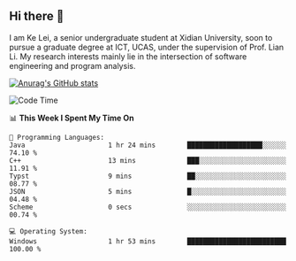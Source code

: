 ## Hi there 👋
I am Ke Lei, a senior undergraduate student at Xidian University, soon to pursue a graduate degree at ICT, UCAS, under the supervision of Prof. Lian Li. My research interests mainly lie in the intersection of software engineering and program analysis.
<!--
**KrystalRay/KrystalRay** is a ✨ _special_ ✨ repository because its `README.md` (this file) appears on your GitHub profile.

Here are some ideas to get you started:

- 🔭 I’m currently working on ...
- 🌱 I’m currently learning ...
- 👯 I’m looking to collaborate on ...
- 🤔 I’m looking for help with ...
- 💬 Ask me about ...
- 📫 How to reach me: ...
- 😄 Pronouns: ...
- ⚡ Fun fact: ...
-->
[![Anurag's GitHub stats](https://github-readme-stats.vercel.app/api?username=KrystalRay)](https://github.com/anuraghazra/github-readme-stats)
<!--START_SECTION:waka-->
![Code Time](http://img.shields.io/badge/Code%20Time-44%20hrs%2036%20mins-blue)

📊 **This Week I Spent My Time On** 

```text
💬 Programming Languages: 
Java                     1 hr 24 mins        ███████████████████░░░░░░   74.10 % 
C++                      13 mins             ███░░░░░░░░░░░░░░░░░░░░░░   11.91 % 
Typst                    9 mins              ██░░░░░░░░░░░░░░░░░░░░░░░   08.77 % 
JSON                     5 mins              █░░░░░░░░░░░░░░░░░░░░░░░░   04.48 % 
Scheme                   0 secs              ░░░░░░░░░░░░░░░░░░░░░░░░░   00.74 % 

💻 Operating System: 
Windows                  1 hr 53 mins        █████████████████████████   100.00 % 
```


<!--END_SECTION:waka-->

